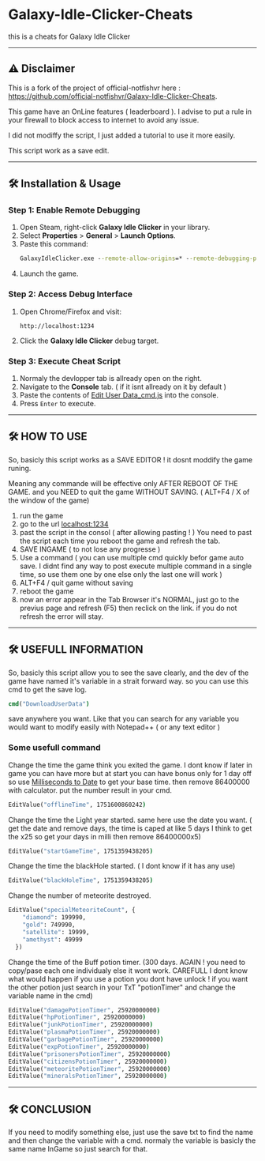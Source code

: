 # Galaxy-Idle-Clicker-Cheats

this is a cheats for Galaxy Idle Clicker

---

## ⚠️ Disclaimer
This is a fork of the project of official-notfishvr here : https://github.com/official-notfishvr/Galaxy-Idle-Clicker-Cheats.

This game have an OnLine features ( leaderboard ). I advise to put a rule in your firewall to block access to internet to avoid any issue.

I did not modiffy the script, I just added a tutorial to use it more easily.

This script work as a save edit.

---

## 🛠️ Installation & Usage

### Step 1: Enable Remote Debugging
1. Open Steam, right-click **Galaxy Idle Clicker** in your library.
2. Select **Properties** > **General** > **Launch Options**.
3. Paste this command:
   ```bat
   GalaxyIdleClicker.exe --remote-allow-origins=* --remote-debugging-port=1234
   ```
4. Launch the game.

### Step 2: Access Debug Interface
1. Open Chrome/Firefox and visit:
   ```url
   http://localhost:1234
   ```
2. Click the **Galaxy Idle Clicker** debug target.

### Step 3: Execute Cheat Script
1. Normaly the devlopper tab is allready open on the right.
2. Navigate to the **Console** tab. ( if it isnt allready on it by default )
3. Paste the contents of [Edit User Data_cmd.js](https://raw.githubusercontent.com/Dreugui/Galaxy-Idle-Clicker-Cheats/refs/heads/main/Edit%20User%20Data_cmd.js) into the console.
4. Press `Enter` to execute.

---

## 🛠️ HOW TO USE

So, basicly this script works as a SAVE EDITOR ! it dosnt moddify the game runing. 

Meaning any commande will be effective only AFTER REBOOT OF THE GAME. and you NEED to quit the game WITHOUT SAVING. ( ALT+F4 / X of the window of the game)

1. run the game
2. go to the url [localhost:1234](http://localhost:1234)
3. past the script in the consol ( after allowing pasting ! ) You need to past the script each time you reboot the game and refresh the tab.
4. SAVE INGAME ( to not lose any progresse )
5. Use a command ( you can use multiple cmd quickly befor game auto save. I didnt find any way to post execute multiple command in a single time, so use them one by one else only the last one will work )
6. ALT+F4 / quit game without saving
7. reboot the game
8. now an error appear in the Tab Browser it's NORMAL, just go to the previus page and refresh (F5) then reclick on the link. if you do not refresh the error will stay.

---

## 🛠️ USEFULL INFORMATION

So, basicly this script allow you to see the save clearly, and the dev of the game have named it's variable in a strait forward way. so you can use this cmd to get the save log.
```bat
cmd("DownloadUserData")
```
save anywhere you want. Like that you can search for any variable you would want to modify easily with Notepad++ ( or any text editor )

### Some usefull command

Change the time the game think you exited the game. 
I dont know if later in game you can have more but at start you can have bonus only for 1 day off so use [Milliseconds to Date](https://www.timecalculator.net/milliseconds-to-date) to get your base time.
then remove 86400000 with calculator. put the number result in your cmd.
  ```bat
EditValue("offlineTime", 1751600860242) 
   ```

Change the time the Light year started. 
same here use the date you want. ( get the date and remove days, the time is caped at like 5 days I think to get the x25 so get your days in milli then remove 86400000x5)
  ```bat
EditValue("startGameTime", 1751359438205)
   ```

Change the time the blackHole started. ( I dont know if it has any use)
  ```bat
EditValue("blackHoleTime", 1751359438205)
   ```

Change the number of meteorite destroyed.
  ```bat
EditValue("specialMeteoriteCount", {
      "diamond": 199990,
      "gold": 749990,
      "satellite": 19999,
      "amethyst": 49999
    })
   ```

Change the time of the Buff potion timer. (300 days. AGAIN ! you need to copy/pase each one individualy else it wont work.
CAREFULL I dont know what would happen if you use a potion you dont have unlock ! if you want the other potion just search in your TxT "potionTimer" and change the variable name in the cmd)
  ```bat
EditValue("damagePotionTimer", 25920000000)
EditValue("hpPotionTimer", 25920000000)
EditValue("junkPotionTimer", 25920000000)
EditValue("plasmaPotionTimer", 25920000000)
EditValue("garbagePotionTimer", 25920000000)
EditValue("expPotionTimer", 25920000000)
EditValue("prisonersPotionTimer", 25920000000)
EditValue("citizensPotionTimer", 25920000000)
EditValue("meteoritePotionTimer", 25920000000)
EditValue("mineralsPotionTimer", 25920000000)
   ```

---

## 🛠️ CONCLUSION

If you need to modify something else, just use the save txt to find the name and then change the variable with a cmd. normaly the variable is basicly the same name InGame so just search for that.
